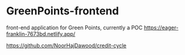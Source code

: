 # GreenPoints-frontend

front-end application for Green Points, currently a POC
https://eager-franklin-7673bd.netlify.app/

https://github.com/NoorHajDawood/credit-cycle